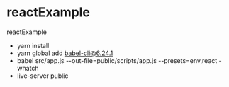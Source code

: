 # reactExample
reactExample


- yarn install
- yarn global add babel-cli@6.24.1
- babel src/app.js --out-file=public/scripts/app.js --presets=env,react -whatch
- live-server public
